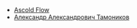 * [Ascold Flow](Ascold%20Flow)
* [Александр Александрович Тамоников](Александр%20Александрович%20Тамоников)